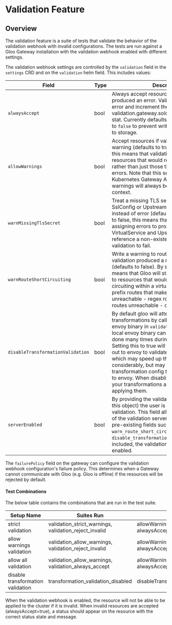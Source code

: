 # Validation Feature

## Overview
The validation feature is a suite of tests that validate the behavior of the validation webhook with invalid configurations. 
The tests are run against a Gloo Gateway installation with the validation webhook enabled with different settings.

The validation webhook settings are controlled by the `validation` field in the `settings` CRD and on the `validation` helm field. 
This includes values:

| Field                             | Type | Description                                                                                                                                                                                                                                                                                                                                                                                                                                                                                                                                      |
|-----------------------------------|------|--------------------------------------------------------------------------------------------------------------------------------------------------------------------------------------------------------------------------------------------------------------------------------------------------------------------------------------------------------------------------------------------------------------------------------------------------------------------------------------------------------------------------------------------------| 
| `alwaysAccept`                    | bool | Always accept resources even if validation produced an error. Validation will still log the error and increment the validation.gateway.solo.io/resources_rejected stat. Currently defaults to true - must be set to `false` to prevent writing invalid resources to storage.                                                                                                                                                                                                                                                                     |
| `allowWarnings`                   | bool | Accept resources if validation produced a warning (defaults to true). By setting to false, this means that validation will start rejecting resources that would result in warnings, rather than just those that would result in errors. Note that this setting has no impact on Kubernetes Gateway API validation, as warnings will always be allowed in that context.                                                                                                                                                                           |
| `warnMissingTlsSecret`            | bool | Treat a missing TLS secret referenced by an SslConfig or UpstreamSslConfig as a warning instead of error (defaults to true). By setting to false, this means that Gloo will start assigning errors to proxies generated from VirtualService and Upstream resources that reference a non-existent TLS secret, causing validation to fail.                                                                                                                                           |
| `warnRouteShortCircuiting`        | bool | Write a warning to route resources if validation produced a route ordering warning (defaults to false). By setting to true, this means that Gloo will start assigning warnings to resources that would result in route short-circuiting within a virtual host, for example: - prefix routes that make later routes unreachable - regex routes that make later routes unreachable - duplicate matchers.                                                                                                                                           |
| `disableTransformationValidation` | bool | By default gloo will attempt to validate transformations by calling out to a local envoy binary in `validate` mode. Calling this local envoy binary can become slow when done many times during a single validation. Setting this to true will stop gloo from calling out to envoy to validate the transformations, which may speed up the validation time considerably, but may also cause the transformation config to fail after being sent to envoy. When disabling this, ensure that your transformations are valid prior to applying them. |
| `serverEnabled`                   | bool | By providing the validation field (parent of this object) the user is implicitly opting into validation. This field allows the user to opt out of the validation server, while still configuring pre-existing fields such as `warn_route_short_circuiting` and `disable_transformation_validation`. If not included, the validation server will be enabled.                                                                                                                                                                                      |

The `failurePolicy` field on the gateway can configure the validation webhook configuration's failure policy. This determines 
when a Gateway cannot communicate with Gloo (e.g. Gloo is offline) if the resources will be rejected by default.

#### Test Combinations
The below table contains the combinations that are run in the test suite.

| Setup Name                        | Suites Run                                            | Description                             | Run Location                               |
|-----------------------------------|-------------------------------------------------------|-----------------------------------------|--------------------------------------------|
| strict validation                 | validation_strict_warnings, validation_reject_invalid | allowWarnings=false, alwaysAccept=false | validation_strict_test.go                  |
| allow warnings validation         | validation_allow_warnings, validation_reject_invalid  | allowWarnings=true,  alwaysAccept=false | edge_gw_test.go                            |
| allow all validation              | validation_allow_warnings, validation_always_accept   | allowWarnings=true,  alwaysAccept=true  | validation_always_accept_test.go           |
| disable transformation validation | transformation_validation_disabled                    | disableTransformationValidation=true    | disabled_transformation_validation_test.go |

When the validation webhook is enabled, the resource will not be able to be applied to the cluster if it is invalid. 
When invalid resources are accepted (alwaysAccept=true), a status should appear on the resource with the correct status state and message.
